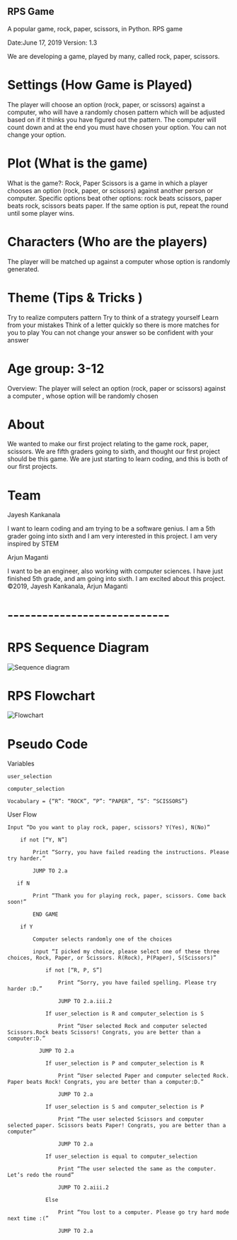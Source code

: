 ## RPS Game
A popular game, rock, paper, scissors, in Python.
RPS game 

Date:June 17, 2019
Version: 1.3


We are developing a game, played by many, called rock, paper, scissors.
# Settings (How Game is Played)
The player will choose an option (rock, paper, or scissors) against a computer, who will have a randomly chosen pattern which will be adjusted based on if it thinks you have figured out the pattern. The computer will count down and at the end you must have chosen your option. You can not change your option.

# Plot (What is the game)
What is the game?: Rock, Paper Scissors is a game in which a player chooses an option (rock, paper, or scissors) against another person or computer. Specific options beat other options: rock beats scissors, paper beats rock, scissors beats paper. If the same option is put, repeat the round until some player wins.

# Characters (Who are the players)
The player will be matched up against a computer whose option is randomly generated.


# Theme (Tips & Tricks )
Try to realize computers pattern 
Try to think of a strategy yourself
Learn from your mistakes
Think of a letter quickly so there is more matches for you to play
You can not change your answer so be confident with your answer






# Age group: 3-12
Overview: The player will select an option (rock, paper or scissors) against a computer , whose option will be randomly chosen






# About
We wanted to make our first project relating to the game rock, paper, scissors. We are fifth graders going to sixth, and thought our first project should be this game. We are just starting to learn coding, and this is both of our first projects.


# Team
Jayesh Kankanala

I want to learn coding and am trying to be a software genius.
I am a 5th grader going into sixth and I am very interested in this project.
I am very inspired by STEM

Arjun Maganti

I want to be an engineer, also working with computer sciences.
I have just finished 5th grade, and am going into sixth.
I am excited about this project.
©2019, Jayesh Kankanala, Arjun Maganti


# ----------------------------

# RPS Sequence Diagram

![Sequence diagram](/mermaid-diagram-20190611183727.svg)

# RPS Flowchart

![Flowchart](/mermaid-diagram-20190611182327.svg)

# Pseudo Code

Variables

    user_selection

    computer_selection

    Vocabulary = {“R”: “ROCK”, “P”: “PAPER”, “S”: “SCISSORS”}

User Flow

    Input “Do you want to play rock, paper, scissors? Y(Yes), N(No)”

        if not [“Y, N”] 

            Print “Sorry, you have failed reading the instructions. Please try harder.”

            JUMP TO 2.a
       
       if N 
            
            Print “Thank you for playing rock, paper, scissors. Come back soon!”
            
            END GAME
        
        if Y
            
            Computer selects randomly one of the choices
            
            input “I picked my choice, please select one of these three choices, Rock, Paper, or Scissors. R(Rock), P(Paper), S(Scissors)”
                
                if not [“R, P, S”] 
              
                    Print “Sorry, you have failed spelling. Please try harder :D.”
              
                    JUMP TO 2.a.iii.2
                
                If user_selection is R and computer_selection is S
                    
                    Print “User selected Rock and computer selected Scissors.Rock beats Scissors! Congrats, you are better than a computer:D.”
              
              JUMP TO 2.a
         
                If user_selection is P and computer_selection is R
              
                    Print “User selected Paper and computer selected Rock. Paper beats Rock! Congrats, you are better than a computer:D.”
              
                    JUMP TO 2.a
          
                If user_selection is S and computer_selection is P
                    
                    Print “The user selected Scissors and computer selected paper. Scissors beats Paper! Congrats, you are better than a computer”
              
                    JUMP TO 2.a
          
                If user_selection is equal to computer_selection
                    
                    Print “The user selected the same as the computer. Let’s redo the round”
              
                    JUMP TO 2.aiii.2
                
                Else  
                    
                    Print “You lost to a computer. Please go try hard mode next time :(” 
                    
                    JUMP TO 2.a 





